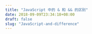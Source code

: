 ```yaml
---
title: "JavaScript 中的 & 和 && 的区别"
date: 2018-09-09T23:34:18+08:00
draft: false
slug: "JavaScript-and-difference"
---
```


